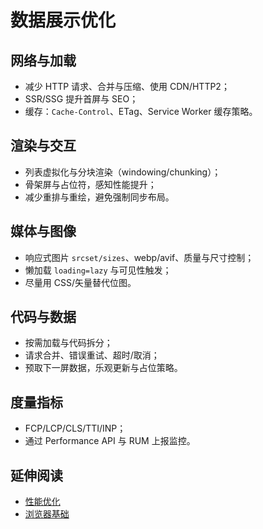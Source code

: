 # 数据展示优化

## 网络与加载
- 减少 HTTP 请求、合并与压缩、使用 CDN/HTTP2；
- SSR/SSG 提升首屏与 SEO；
- 缓存：`Cache-Control`、ETag、Service Worker 缓存策略。

## 渲染与交互
- 列表虚拟化与分块渲染（windowing/chunking）；
- 骨架屏与占位符，感知性能提升；
- 减少重排与重绘，避免强制同步布局。

## 媒体与图像
- 响应式图片 `srcset/sizes`、webp/avif、质量与尺寸控制；
- 懒加载 `loading=lazy` 与可见性触发；
- 尽量用 CSS/矢量替代位图。

## 代码与数据
- 按需加载与代码拆分；
- 请求合并、错误重试、超时/取消；
- 预取下一屏数据，乐观更新与占位策略。

## 度量指标
- FCP/LCP/CLS/TTI/INP；
- 通过 Performance API 与 RUM 上报监控。

## 延伸阅读
- [性能优化](../performance/README.md)
- [浏览器基础](../foundations/browser.md)
